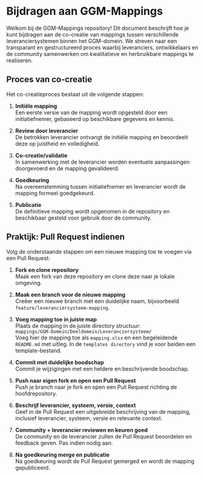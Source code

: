 # Bijdragen aan GGM-Mappings

Welkom bij de GGM-Mappings repository! Dit document beschrijft hoe je kunt bijdragen aan de co-creatie van mappings tussen verschillende leveranciersystemen binnen het GGM-domein. We streven naar een transparant en gestructureerd proces waarbij leveranciers, ontwikkelaars en de community samenwerken om kwalitatieve en herbruikbare mappings te realiseren.

## Proces van co-creatie

Het co-creatieproces bestaat uit de volgende stappen:

1. **Initiële mapping**  
   Een eerste versie van de mapping wordt opgesteld door een initiatiefnemer, gebaseerd op beschikbare gegevens en kennis.

2. **Review door leverancier**  
   De betrokken leverancier ontvangt de initiële mapping en beoordeelt deze op juistheid en volledigheid.

3. **Co-creatie/validatie**  
   In samenwerking met de leverancier worden eventuele aanpassingen doorgevoerd en de mapping gevalideerd.

4. **Goedkeuring**  
   Na overeenstemming tussen initiatiefnemer en leverancier wordt de mapping formeel goedgekeurd.

5. **Publicatie**  
   De definitieve mapping wordt opgenomen in de repository en beschikbaar gesteld voor gebruik door de community.

## Praktijk: Pull Request indienen

Volg de onderstaande stappen om een nieuwe mapping toe te voegen via een Pull Request:

1. **Fork en clone repository**  
   Maak een fork van deze repository en clone deze naar je lokale omgeving.

2. **Maak een branch voor de nieuwe mapping**  
   Creëer een nieuwe branch met een duidelijke naam, bijvoorbeeld `feature/leveranciersysteem-mapping`.

3. **Voeg mapping toe in juiste map**  
   Plaats de mapping in de juiste directory structuur:  
   `mappings/GGM-Domein/Deeldomein/Leveranciersysteem/`  
   Voeg hier de mapping toe als `mapping.xlsx` en een begeleidende `README.md` met uitleg. In de `templates directory` vind je voor beiden een template-bestand.

4. **Commit met duidelijke boodschap**  
   Commit je wijzigingen met een heldere en beschrijvende boodschap.

5. **Push naar eigen fork en open een Pull Request**  
   Push je branch naar je fork en open een Pull Request richting de hoofdrepository.

6. **Beschrijf leverancier, systeem, versie, context**  
   Geef in de Pull Request een uitgebreide beschrijving van de mapping, inclusief leverancier, systeem, versie en relevante context.

7. **Community + leverancier reviewen en keuren goed**  
   De community en de leverancier zullen de Pull Request beoordelen en feedback geven. Pas indien nodig aan.

8. **Na goedkeuring merge en publicatie**  
   Na goedkeuring wordt de Pull Request gemerged en wordt de mapping gepubliceerd.
